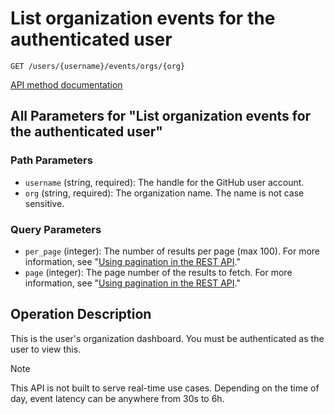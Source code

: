 # List organization events for the authenticated user

`GET /users/{username}/events/orgs/{org}`

[API method documentation](https://docs.github.com/rest/activity/events#list-organization-events-for-the-authenticated-user)

## All Parameters for "List organization events for the authenticated user"

### Path Parameters

- `username` (string, required): The handle for the GitHub user account.
- `org` (string, required): The organization name. The name is not case sensitive.
### Query Parameters

- `per_page` (integer): The number of results per page (max 100). For more information, see "[Using pagination in the REST API](https://docs.github.com/rest/using-the-rest-api/using-pagination-in-the-rest-api)."
- `page` (integer): The page number of the results to fetch. For more information, see "[Using pagination in the REST API](https://docs.github.com/rest/using-the-rest-api/using-pagination-in-the-rest-api)."

## Operation Description

This is the user's organization dashboard. You must be authenticated as the user to view this.

> [!NOTE]
> This API is not built to serve real-time use cases. Depending on the time of day, event latency can be anywhere from 30s to 6h.
